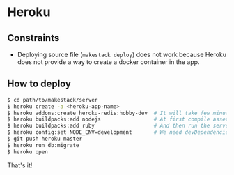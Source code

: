 Heroku
======

Constraints
-----------

- Deploying source file (`makestack deploy`) does not work because Heroku
  does not provide a way to create a docker container in the app.

How to deploy
-------------

```sh
$ cd path/to/makestack/server
$ heroku create -a <heroku-app-name>
$ heroku addons:create heroku-redis:hobby-dev  # It will take few minutes.
$ heroku buildpacks:add nodejs                 # At first compile assets.
$ heroku buildpacks:add ruby                   # And then run the server.
$ heroku config:set NODE_ENV=development       # We need devDependencies to compile assets.
$ git push heroku master
$ heroku run db:migrate
$ heroku open
```

That's it!
